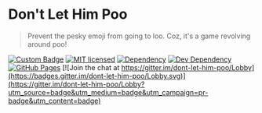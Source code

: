 # Don't Let Him Poo
> Prevent the pesky emoji from going to loo. Coz, it's a game revolving around poo!

[![Custom Badge](https://img.shields.io/badge/Author-Abhijit%20Kar-brightgreen.svg?style=flat)](https://www.abhijit-kar.com/)
[![MIT licensed](https://img.shields.io/badge/Licence-MIT-blue.svg?style=flat)](https://opensource.org/licenses/mit-license.php)
[![Dependency](https://david-dm.org/abhijit-kar/dont-let-him-poo.svg?style=flat)](https://david-dm.org/abhijit-kar/dont-let-him-poo)
[![Dev Dependency](https://david-dm.org/abhijit-kar/dont-let-him-poo/dev-status.svg?style=flat)](https://david-dm.org/abhijit-kar/dont-let-him-poo?type=dev)
[![GitHub Pages](https://img.shields.io/badge/Server-GitHub%20Pages-brightgreen.svg?style=flat)](https://www.abhijit-kar.com/dont-let-him-poo/)
[![Join the chat at https://gitter.im/dont-let-him-poo/Lobby](https://badges.gitter.im/dont-let-him-poo/Lobby.svg)](https://gitter.im/dont-let-him-poo/Lobby?utm_source=badge&utm_medium=badge&utm_campaign=pr-badge&utm_content=badge)
